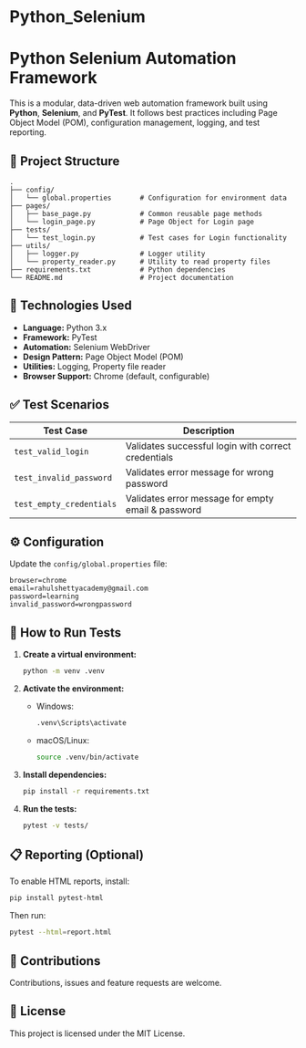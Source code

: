 # Python_Selenium

# Python Selenium Automation Framework

This is a modular, data-driven web automation framework built using **Python**, **Selenium**, and **PyTest**. It follows best practices including Page Object Model (POM), configuration management, logging, and test reporting.

## 📁 Project Structure

```
.
├── config/
│   └── global.properties       # Configuration for environment data
├── pages/
│   ├── base_page.py            # Common reusable page methods
│   └── login_page.py           # Page Object for Login page
├── tests/
│   └── test_login.py           # Test cases for Login functionality
├── utils/
│   ├── logger.py               # Logger utility
│   └── property_reader.py      # Utility to read property files
├── requirements.txt            # Python dependencies
└── README.md                   # Project documentation
```

## 🚀 Technologies Used

- **Language:** Python 3.x  
- **Framework:** PyTest  
- **Automation:** Selenium WebDriver  
- **Design Pattern:** Page Object Model (POM)  
- **Utilities:** Logging, Property file reader  
- **Browser Support:** Chrome (default, configurable)

## ✅ Test Scenarios

| Test Case                  | Description                                |
|---------------------------|--------------------------------------------|
| `test_valid_login`        | Validates successful login with correct credentials |
| `test_invalid_password`   | Validates error message for wrong password |
| `test_empty_credentials`  | Validates error message for empty email & password |

## ⚙️ Configuration

Update the `config/global.properties` file:
```properties
browser=chrome
email=rahulshettyacademy@gmail.com
password=learning
invalid_password=wrongpassword
```

## 🧪 How to Run Tests

1. **Create a virtual environment:**
   ```bash
   python -m venv .venv
   ```

2. **Activate the environment:**
   - Windows:
     ```bash
     .venv\Scripts\activate
     ```
   - macOS/Linux:
     ```bash
     source .venv/bin/activate
     ```

3. **Install dependencies:**
   ```bash
   pip install -r requirements.txt
   ```

4. **Run the tests:**
   ```bash
   pytest -v tests/
   ```

## 📋 Reporting (Optional)

To enable HTML reports, install:
```bash
pip install pytest-html
```

Then run:
```bash
pytest --html=report.html
```

## 🤝 Contributions

Contributions, issues and feature requests are welcome.

## 📄 License

This project is licensed under the MIT License.
